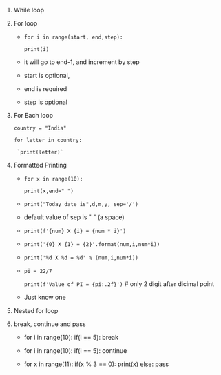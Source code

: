 1. While loop

2. For loop 

    * `for i in range(start, end,step):`
        
        `print(i)`

    * it will go to end-1, and increment by step

    * start is optional,
    * end is required
    * step is optional

3. For Each loop

    `country = "India"`

    `for letter in country:`
        
        `print(letter)`


4. Formatted Printing

    * `for x in range(10):`
        
        `print(x,end=" ")`


    * `print("Today date is",d,m,y, sep='/')`

    * default value of sep is " " (a space)


    * `print(f'{num} X {i} = {num * i}')`


    * `print('{0} X {1} = {2}'.format(num,i,num*i))`


    * `print('%d X %d = %d' % (num,i,num*i))`

    
    * `pi = 22/7`

      `print(f'Value of PI = {pi:.2f}')` # only 2 digit after dicimal point

    * Just know one 


5. Nested for loop 


6. break, continue and pass


    * for i in range(10):
        if(i == 5):
            break


    * for i in range(10):
        if(i == 5):
            continue

    * for x in range(11):
        if(x % 3 == 0):
            print(x)
        else:
            pass






















